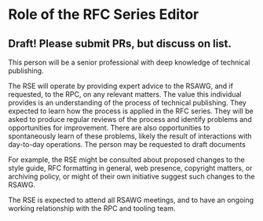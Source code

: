 # Role of the RFC Series Editor
## Draft!  Please submit PRs, but discuss on list.

This person will be a senior professional with deep knowledge of technical publishing.

The RSE will operate by providing expert advice to the RSAWG, and if requested, to the RPC,
on any relevant matters.  The value this individual provides is an understanding of the process
of technical publishing.  They expected to learn how the process is applied in the RFC series.
They will be asked to produce regular reviews of the process and identify problems and 
opportunities for improvement.  There are also opportunities to spontaneously learn of these
problems, likely the result of interactions with day-to-day operations.  The person may be
requested to draft documents

For example, the RSE might be consulted about proposed changes to the style guide, RFC
formatting in general, web presence, copyright matters, or archiving policy, or might of their
own initiative suggest such changes to the RSAWG.

The RSE is expected to attend all RSAWG meetings, and to have an ongoing working relationship
with the RPC and tooling team.
